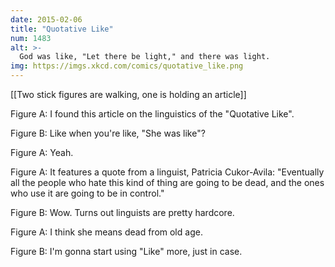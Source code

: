 ```yaml
---
date: 2015-02-06
title: "Quotative Like"
num: 1483
alt: >-
  God was like, "Let there be light," and there was light.
img: https://imgs.xkcd.com/comics/quotative_like.png
---
```

[[Two stick figures are walking, one is holding an article]]

Figure A: I found this article on the linguistics of the "Quotative Like".

Figure B: Like when you're like, "She was like"?

Figure A: Yeah.

Figure A: It features a quote from a linguist, Patricia Cukor-Avila: "Eventually all the people who hate this kind of thing are going to be dead, and the ones who use it are going to be in control."

Figure B: Wow. Turns out linguists are pretty hardcore.

Figure A: I think she means dead from old age.

Figure B: I'm gonna start using "Like" more, just in case.

